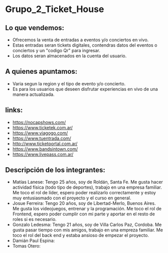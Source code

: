 # Grupo_2_Ticket_House

## Lo que vendemos:
- Ofrecemos la venta de entradas a eventos y/o conciertos en vivo.
- Estas entradas seran tickets digitales, contendras datos del eventos o conciertos y un "codigo Qr" para ingresar.
- Los datos seran almacenados en la cuenta del usuario.

## A quienes apuntamos:
- Varia segun la region y el tipo de evento y/o concierto. 
- Es para los usuarios que deseen disfrutar experiencias en vivo de una manera actualizada.

## links:

- https://nocapshows.com/
- https://www.ticketek.com.ar/
- https://www.viagogo.com/
- https://www.tuentrada.com/
- http://www.ticketportal.com.ar/
- https://www.bandsintown.com/
- https://www.livepass.com.ar/
    
## Descripción de los integrantes:

- Matías Lanese: Tengo 25 años, soy de Roldán, Santa Fe. Me gusta hacer actividad física (todo tipo de deportes), trabajo en una empresa familiar.
    Me toco el rol de líder, espero poder realizarlo correctamente y estoy muy entusiasmado con el proyecto y el curso en general.
- Josue Ferreira: Tengo 20 años, soy de Libertad-Merlo, Buenos Aires. Me gusta los videojuegos, entrenar y la programación.
    Me toco el rol de Frontend, espero poder cumplir con mi parte y aportar en el resto de roles si es necesario.
 - Gonzalo Ledesma: Tengo 21 años, soy de Villa Carlos Paz, Cordoba. Me gusta pasar tiempo con mis amigos, trabajo en una empreza familiar. Me toco el rol del back end y estaba ansioso de empezar el proyecto.
 - Damián Paul Espina:
 - Tomas Otero: